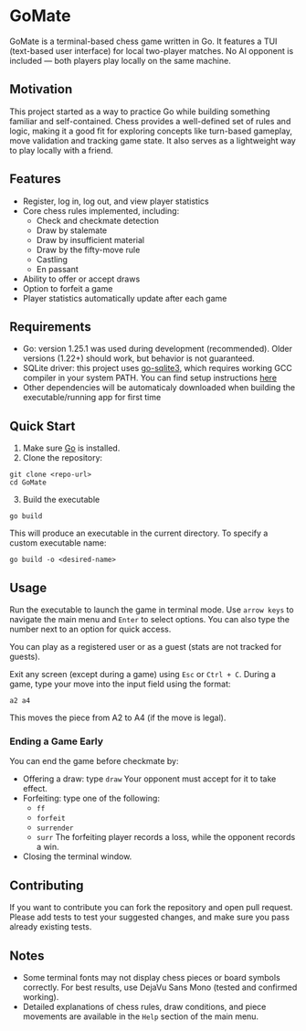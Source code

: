 # GoMate
GoMate is a terminal-based chess game written in Go.
It features a TUI (text-based user interface) for local two-player matches.
No AI opponent is included — both players play locally on the same machine.

## Motivation
This project started as a way to practice Go while building something familiar and self-contained.
Chess provides a well-defined set of rules and logic, making it a good fit for exploring concepts like turn-based gameplay, move validation and tracking game state.
It also serves as a lightweight way to play locally with a friend.

## Features
- Register, log in, log out, and view player statistics
- Core chess rules implemented, including:
    - Check and checkmate detection
    - Draw by stalemate
    - Draw by insufficient material
    - Draw by the fifty-move rule
    - Castling
    - En passant
- Ability to offer or accept draws
- Option to forfeit a game
- Player statistics automatically update after each game

## Requirements
- Go: version 1.25.1 was used during development (recommended).
Older versions (1.22+) should work, but behavior is not guaranteed.
- SQLite driver: this project uses [go-sqlite3](https://github.com/mattn/go-sqlite3), which requires working GCC compiler in your system PATH.
You can find setup instructions [here](https://github.com/mattn/go-sqlite3?tab=readme-ov-file#compiling)
- Other dependencies will be automaticaly downloaded when building the executable/running app for first time

## Quick Start
1. Make sure [Go](https://go.dev/dl/) is installed.
2. Clone the repository:
```
git clone <repo-url>
cd GoMate
```
3. Build the executable
```
go build
```
This will produce an executable in the current directory.
To specify a custom executable name:
```
go build -o <desired-name>
```

## Usage
Run the executable to launch the game in terminal mode.
Use `arrow keys` to navigate the main menu and `Enter` to select options.
You can also type the number next to an option for quick access.

You can play as a registered user or as a guest (stats are not tracked for guests).

Exit any screen (except during a game) using `Esc` or `Ctrl + C`.
During a game, type your move into the input field using the format:
```
a2 a4
```
This moves the piece from A2 to A4 (if the move is legal).

### Ending a Game Early
You can end the game before checkmate by:
- Offering a draw: type `draw`
Your opponent must accept for it to take effect.
- Forfeiting: type one of the following:
    - `ff`
    - `forfeit`
    - `surrender`
    - `surr`
The forfeiting player records a loss, while the opponent records a win.
- Closing the terminal window.

## Contributing
If you want to contribute you can fork the repository and open pull request.
Please add tests to test your suggested changes, and make sure you pass already existing tests.

## Notes
- Some terminal fonts may not display chess pieces or board symbols correctly. For best results, use DejaVu Sans Mono (tested and confirmed working).
- Detailed explanations of chess rules, draw conditions, and piece movements are available in the `Help` section of the main menu.
